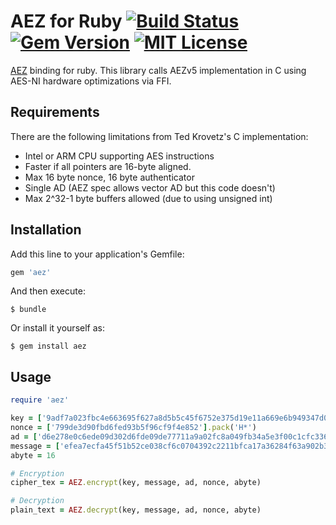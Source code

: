 # AEZ for Ruby [![Build Status](https://github.com/azuchi/aez/actions/workflows/ruby.yml/badge.svg?branch=master)](https://github.com/azuchi/aez/actions/workflows/ruby.yml) [![Gem Version](https://badge.fury.io/rb/aez.svg)](https://badge.fury.io/rb/aez) [![MIT License](http://img.shields.io/badge/license-MIT-blue.svg?style=flat)](LICENSE)

[AEZ](http://web.cs.ucdavis.edu/~rogaway/aez/) binding for ruby.
This library calls AEZv5 implementation in C using AES-NI hardware optimizations via FFI.

## Requirements

There are the following limitations from Ted Krovetz's C implementation:

- Intel or ARM CPU supporting AES instructions
- Faster if all pointers are 16-byte aligned.
- Max 16 byte nonce, 16 byte authenticator
- Single AD (AEZ spec allows vector AD but this code doesn't)
- Max 2^32-1 byte buffers allowed (due to using unsigned int)

## Installation

Add this line to your application's Gemfile:

```ruby
gem 'aez'
```

And then execute:

    $ bundle

Or install it yourself as:

    $ gem install aez

## Usage

```ruby
require 'aez'

key = ['9adf7a023fbc4e663695f627a8d5b5c45f6752e375d19e11a669e6b949347d0cf5e0e2516ee285af365224976afa60be'].pack('H*')
nonce = ['799de3d90fbd6fed93b5f96cf9f4e852'].pack('H*')
ad = ['d6e278e0c6ede09d302d6fde09de77711a9a02fc8a049fb34a5e3f00c1cfc336d0'].pack('H*')
message = ['efea7ecfa45f51b52ce038cf6c0704392c2211bfca17a36284f63a902b37f0ab'].pack('H*')
abyte = 16

# Encryption
cipher_tex = AEZ.encrypt(key, message, ad, nonce, abyte)

# Decryption
plain_text = AEZ.decrypt(key, message, ad, nonce, abyte)
```
